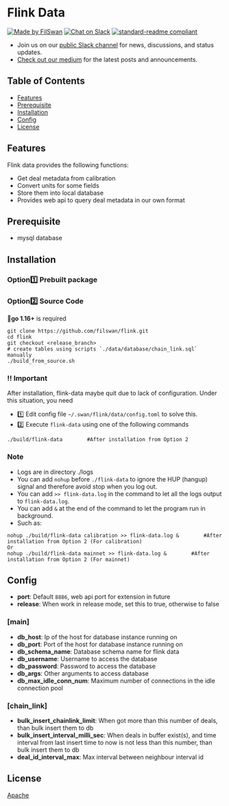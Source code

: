 # Flink Data
[![Made by FilSwan](https://img.shields.io/badge/made%20by-FilSwan-green.svg)](https://www.filswan.com/)
[![Chat on Slack](https://img.shields.io/badge/slack-filswan.slack.com-green.svg)](https://filswan.slack.com)
[![standard-readme compliant](https://img.shields.io/badge/readme%20style-standard-brightgreen.svg)](https://github.com/RichardLitt/standard-readme)

- Join us on our [public Slack channel](https://filswan.slack.com) for news, discussions, and status updates. 
- [Check out our medium](https://filswan.medium.com) for the latest posts and announcements.

## Table of Contents

- [Features](#Features)
- [Prerequisite](#Prerequisite)
- [Installation](#Installation)
- [Config](#Config)
- [License](#license)

## Features

Flink data provides the following functions:

* Get deal metadata from calibration 
* Convert units for some fields
* Store them into local database
* Provides web api to query deal metadata in our own format

## Prerequisite
- mysql database

## Installation
### Option:one: **Prebuilt package**

### Option:two: Source Code
:bell:**go 1.16+** is required
```shell
git clone https://github.com/filswan/flink.git
cd flink
git checkout <release_branch>
# create tables using scripts `./data/database/chain_link.sql` manually
./build_from_source.sh
```

### :bangbang: Important
After installation, flink-data maybe quit due to lack of configuration. Under this situation, you need
- :one: Edit config file `~/.swan/flink/data/config.toml` to solve this.
- :two: Execute `flink-data` using one of the following commands
```shell
./build/flink-data        #After installation from Option 2
```

### Note
- Logs are in directory ./logs
- You can add `nohup` before `./flink-data` to ignore the HUP (hangup) signal and therefore avoid stop when you log out.
- You can add `>> flink-data.log` in the command to let all the logs output to `flink-data.log`.
- You can add `&` at the end of the command to let the program run in background.
- Such as:
```shell
nohup ./build/flink-data calibration >> flink-data.log &        #After installation from Option 2 (For calibration)
Or
nohup ./build/flink-data mainnet >> flink-data.log &        #After installation from Option 2 (For mainnet)
```

## Config
- **port**: Default `8886`, web api port for extension in future
- **release**: When work in release mode, set this to true, otherwise to false
### [main]
- **db_host**: Ip of the host for database instance running on
- **db_port**: Port of the host for database instance running on
- **db_schema_name**: Database schema name for flink data
- **db_username**: Username to access the database
- **db_password**: Password to access the database
- **db_args**: Other arguments to access database
- **db_max_idle_conn_num**: Maximum number of connections in the idle connection pool

### [chain_link]
- **bulk_insert_chainlink_limit**: When got more than this number of deals, than bulk insert them to db
- **bulk_insert_interval_milli_sec**: When deals in buffer exist(s), and time interval from last insert time to now is not less than this number, than bulk insert them to db
- **deal_id_interval_max**: Max interval between neighbour interval id

## License

[Apache](https://github.com/filswan/go-swan-provider/blob/main/LICENSE)

